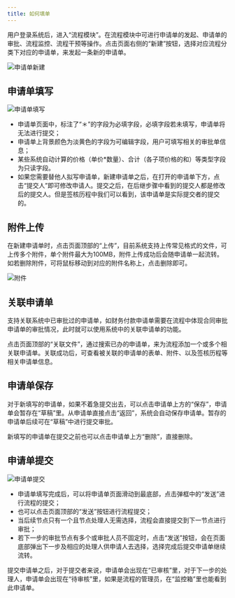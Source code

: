 ```yaml
---
title: 如何填单
---
```


用户登录系统后，进入“流程模块”。在流程模块中可进行申请单的发起、申请单的审批、流程监控、流程干预等操作。点击页面右侧的“新建”按钮，选择对应流程分类下对应的申请单，来发起一条新的申请单。

![申请单新建](assets/workflow/申请单新建.png)


## 申请单填写

![申请单填写](assets/workflow/申请单填写.png)

- 申请单页面中，标注了“＊”的字段为必填字段，必填字段若未填写，申请单将无法进行提交；
- 申请单上背景颜色为淡黄色的字段为可编辑字段，用户可填写相关的审批单信息；
- 某些系统自动计算的价格（单价*数量）、合计（各子项价格的和）等类型字段为只读字段。
- 如果您需要替他人拟写申请单，新建申请单之后，在打开的申请单下方，点击“提交人”即可修改申请人。提交之后，在后继步骤中看到的提交人都是修改后的提交人。但是签核历程中我们可以看到，该申请单是实际提交者的提交的。

## 附件上传

在新建申请单时，点击页面顶部的“上传”，目前系统支持上传常见格式的文件，可上传多个附件，单个附件最大为100MB，附件上传成功后会随申请单一起流转。如若删除附件，可将鼠标移动到对应的附件名称上，点击删除即可。

  ![附件](assets/workflow/附件删除.png)


## 关联申请单

支持关联系统中已审批过的申请单，如财务付款申请单需要在流程中体现合同审批申请单的审批情况，此时就可以使用系统中的关联申请单的功能。

点击页面顶部的“关联文件”，通过搜索已办的申请单，来为流程添加一个或多个相关联申请单。关联成功后，可查看被关联的申请单的表单、附件、以及签核历程等相关申请单信息。

## 申请单保存

 对于新填写的申请单，如果不着急提交出去，可以点击申请单上方的“保存”，申请单会暂存在“草稿”里。从申请单直接点击“返回”，系统会自动保存申请单。暂存的申请单后续可在“草稿”中进行提交审批。

 新填写的申请单在提交之前也可以点击申请单上方“删除”，直接删除。

## 申请单提交

  ![申请单提交](assets/workflow/申请单提交.png)

- 申请单填写完成后，可以将申请单页面滑动到最底部，点击弹框中的“发送”进行流程的提交；
- 也可以点击页面顶部的“发送”按钮进行流程提交；
- 当后续节点只有一个且节点处理人无需选择，流程会直接提交到下一节点进行审批；
- 若下一步的审批节点有多个或审批人员不固定时，点击“发送”按钮，会在页面底部弹出下一步及相应的处理人供申请人去选择，选择完成后提交申请单继续流转。


提交申请单之后，对于提交者来说，申请单会出现在“已审核”里，对于下一步的处理人，申请单会出现在“待审核”里，如果是流程的管理员，在“监控箱”里也能看到此申请单。

